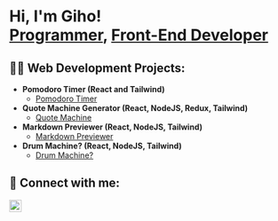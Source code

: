 <h1>Hi, I'm Giho! <br/><a href="https://github.com/Levytein">Programmer</a>, <a href="https://www.linkedin.com/in/joshmadakor/">Front-End Developer</a>

<h2>👨‍💻 Web Development Projects:</h2>

- <b>Pomodoro Timer (React and Tailwind)</b>
  - [Pomodoro Timer](https://github.com/Levytein/Pomodoro-Timer)
- <b>Quote Machine Generator (React, NodeJS, Redux, Tailwind)</b>
  - [Quote Machine](https://github.com/Levytein/Quote-Machine)
- <b>Markdown Previewer (React, NodeJS, Tailwind)</b>
  - [Markdown Previewer](https://github.com/Levytein/Markdown-Previewer)
- <b>Drum Machine? (React, NodeJS, Tailwind)</b>
  - [Drum Machine?](https://github.com/Levytein/Drum-Machine)
  
<h2> 🤳 Connect with me:</h2>
<a href="https://www.linkedin.com/in/gihoju" target="_blank">
  <img align="left" alt="GihoJu | LinkedIn" width="22px" src="https://cdn.jsdelivr.net/npm/simple-icons@v3/icons/linkedin.svg" />
</a>

<!--
**Levtein/Levytein** is a ✨ _special_ ✨ repository because its `README.md` (this file) appears on your GitHub profile.

Here are some ideas to get you started:

- 🔭 I’m currently working on ...
- 🌱 I’m currently learning ...
- 👯 I’m looking to collaborate on ...
- 🤔 I’m looking for help with ...
- 💬 Ask me about ...
- 📫 How to reach me: ...
- 😄 Pronouns: ...
- ⚡ Fun fact: ...
-->
